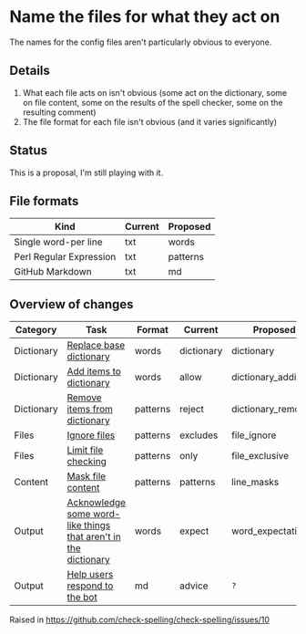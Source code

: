 # Name the files for what they act on

The names for the config files aren't particularly obvious to everyone.

## Details

1. What each file acts on isn't obvious (some act on the dictionary, some on file content, some on the results of the spell checker, some on the resulting comment)
2. The file format for each file isn't obvious (and it varies significantly)

## Status

This is a proposal, I'm still playing with it.

## File formats

Kind | Current | Proposed
-|-|-
Single word-per line | txt | words
Perl Regular Expression | txt | patterns
GitHub Markdown | txt | md

## Overview of changes

Category | Task | Format | Current | Proposed
-|-|-|-|-
Dictionary | [Replace base dictionary](https://github.com/check-spelling/check-spelling/wiki/Feature:-Dictionary-deltas) | words | dictionary | dictionary
Dictionary | [Add items to dictionary](https://github.com/check-spelling/check-spelling/wiki/Feature:-Allow) | words | allow | dictionary_additions
Dictionary | [Remove items from dictionary](https://github.com/check-spelling/check-spelling/wiki/Configuration-Examples:-reject) | patterns | reject | dictionary_removals
Files | [Ignore files](https://github.com/check-spelling/check-spelling/wiki/Configuration-Examples:-excludes) | patterns | excludes | file_ignore
Files | [Limit file checking](https://github.com/check-spelling/check-spelling/wiki/Configuration-Examples:-only) | patterns | only | file_exclusive
Content | [Mask file content](https://github.com/check-spelling/check-spelling/wiki/Configuration-Examples:-patterns) | patterns | patterns | line_masks
Output | [Acknowledge some word-like things that aren't in the dictionary](https://github.com/check-spelling/check-spelling/wiki/Configuration#expect) | words | expect | word_expectations
Output | [Help users respond to the bot](https://github.com/check-spelling/check-spelling/wiki/Configuration-Examples:-advice) | md | advice | `?`

Raised in https://github.com/check-spelling/check-spelling/issues/10
